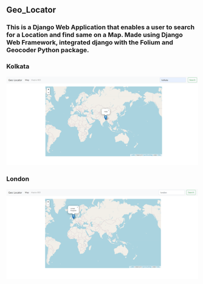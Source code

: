 ## Geo_Locator

### This is a Django Web Application that enables a user to search for a Location and find same on a Map. Made using Django Web Framework, integrated django with the Folium and Geocoder Python package.

### Kolkata

![](img/kolkata.png)
<br>
### London

![](img/london.png)
